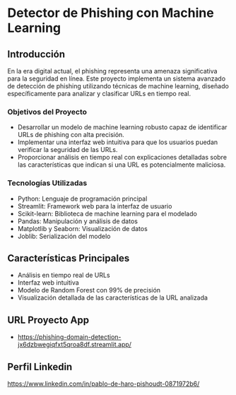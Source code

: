 # Detector de Phishing con Machine Learning

## Introducción

En la era digital actual, el phishing representa una amenaza significativa para la seguridad en línea. Este proyecto implementa un sistema avanzado de detección de phishing utilizando técnicas de machine learning, diseñado específicamente para analizar y clasificar URLs en tiempo real.

### Objetivos del Proyecto

- Desarrollar un modelo de machine learning robusto capaz de identificar URLs de phishing con alta precisión.
- Implementar una interfaz web intuitiva para que los usuarios puedan verificar la seguridad de las URLs.
- Proporcionar análisis en tiempo real con explicaciones detalladas sobre las características que indican si una URL es potencialmente maliciosa.

### Tecnologías Utilizadas

- Python: Lenguaje de programación principal
- Streamlit: Framework web para la interfaz de usuario
- Scikit-learn: Biblioteca de machine learning para el modelado
- Pandas: Manipulación y análisis de datos
- Matplotlib y Seaborn: Visualización de datos
- Joblib: Serialización del modelo

## Características Principales

- Análisis en tiempo real de URLs
- Interfaz web intuitiva
- Modelo de Random Forest con 99% de precisión
- Visualización detallada de las características de la URL analizada

## URL Proyecto App
- https://phishing-domain-detection-jx6dzbwegiqfxt5qroa8df.streamlit.app/

## Perfil Linkedin
https://www.linkedin.com/in/pablo-de-haro-pishoudt-0871972b6/
